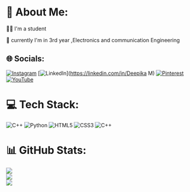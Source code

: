 # 💫 About Me:
🧑‍🎓 I'm a student

🌱 currently I'm in 3rd year ,Electronics and communication Engineering

## 🌐 Socials:
[![Instagram](https://img.shields.io/badge/Instagram-%23E4405F.svg?logo=Instagram&logoColor=white)](https://instagram.com/bright_light_31) [![LinkedIn](https://img.shields.io/badge/LinkedIn-%230077B5.svg?logo=linkedin&logoColor=white)](https://linkedin.com/in/Deepika M) [![Pinterest](https://img.shields.io/badge/Pinterest-%23E60023.svg?logo=Pinterest&logoColor=white)](https://pinterest.com/deekshadeepa23) [![YouTube](https://img.shields.io/badge/YouTube-%23FF0000.svg?logo=YouTube&logoColor=white)](https://youtube.com/@@just_chill0211) 

# 💻 Tech Stack:
![C++](https://img.shields.io/badge/c++-%2300599C.svg?style=flat-square&logo=c%2B%2B&logoColor=white) ![Python](https://img.shields.io/badge/python-3670A0?style=flat-square&logo=python&logoColor=ffdd54) ![HTML5](https://img.shields.io/badge/html5-%23E34F26.svg?style=flat-square&logo=html5&logoColor=white) ![CSS3](https://img.shields.io/badge/css3-%231572B6.svg?style=flat-square&logo=css3&logoColor=white) ![C++](https://img.shields.io/badge/c++-%2300599C.svg?style=flat-square&logo=c%2B%2B&logoColor=white)
# 📊 GitHub Stats:
![](https://github-readme-stats.vercel.app/api?username=DeepikaMohankumar&theme=vue-dark&hide_border=false&include_all_commits=true&count_private=true)<br/>
![](https://github-readme-streak-stats.herokuapp.com/?user=DeepikaMohankumar&theme=vue-dark&hide_border=false)<br/>
![](https://github-readme-stats.vercel.app/api/top-langs/?username=DeepikaMohankumar&theme=vue-dark&hide_border=false&include_all_commits=true&count_private=true&layout=compact)

<!-- Proudly created with GPRM ( https://gprm.itsvg.in ) -->
